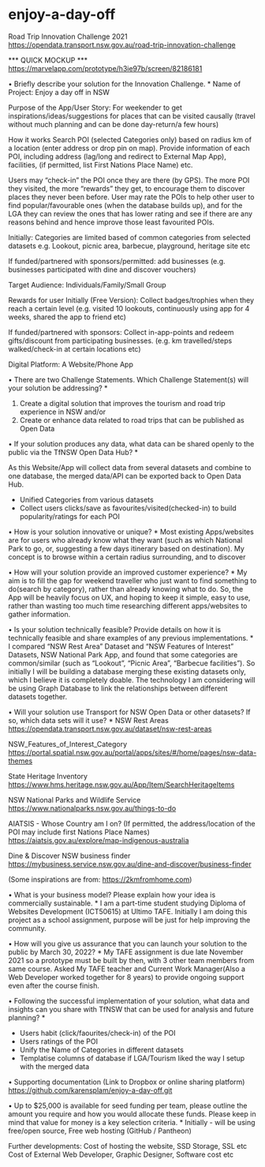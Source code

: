 # enjoy-a-day-off
Road Trip Innovation Challenge 2021
https://opendata.transport.nsw.gov.au/road-trip-innovation-challenge

*** QUICK MOCKUP ***
https://marvelapp.com/prototype/h3ie97b/screen/82186181


•	Briefly describe your solution for the Innovation Challenge. *
Name of Project:
Enjoy a day off in NSW

Purpose of the App/User Story: 
For weekender to get inspirations/ideas/suggestions for places that can be visited causally (travel without much planning and can be done day-return/a few hours)

How it works
Search POI (selected Categories only) based on radius km of a location (enter address or drop pin on map). Provide information of each POI, including address (lag/long and redirect to External Map App), facilities, (if permitted, list First Nations Place Name) etc.

Users may “check-in” the POI once they are there (by GPS). The more POI they visited, the more “rewards” they get, to encourage them to discover places they never been before. User may rate the POIs to help other user to find popular/favourable ones (when the database builds up), and for the LGA they can review the ones that has lower rating and see if there are any reasons behind and hence improve those least favourited POIs.

Initially: Categories are limited based of common categories from selected datasets
e.g. Lookout, picnic area, barbecue, playground, heritage site etc

If funded/partnered with sponsors/permitted: add businesses (e.g. businesses participated with dine and discover vouchers)

Target Audience: 
Individuals/Family/Small Group 

Rewards for user
Initially (Free Version): Collect badges/trophies when they reach a certain level (e.g. visited 10 lookouts, continuously using app for 4 weeks, shared the app to friend etc)

If funded/partnered with sponsors: Collect in-app-points and redeem gifts/discount from participating businesses.
(e.g. km travelled/steps walked/check-in at certain locations etc)

Digital Platform: 
A Website/Phone App 

•	There are two Challenge Statements. 
Which Challenge Statement(s) will your solution be addressing? *
1.	Create a digital solution that improves the tourism and road trip experience in NSW and/or 
2.	Create or enhance data related to road trips that can be published as Open Data

•	If your solution produces any data, what data can be shared openly to the public via the TfNSW Open Data Hub? *

As this Website/App will collect data from several datasets and combine to one database, the merged data/API can be exported back to Open Data Hub.
- Unified Categories from various datasets
- Collect users clicks/save as favourites/visited(checked-in) to build popularity/ratings for each POI

•	How is your solution innovative or unique? *
Most existing Apps/websites are for users who already know what they want (such as which National Park to go, or, suggesting a few days itinerary based on destination). My concept is to browse within a certain radius surrounding, and to discover 

•	How will your solution provide an improved customer experience? *
My aim is to fill the gap for weekend traveller who just want to find something to do(search by category), rather than already knowing what to do. So, the App will be heavily focus on UX, and hoping to keep it simple, easy to use, rather than wasting too much time researching different apps/websites to gather information.

•	Is your solution technically feasible? Provide details on how it is technically feasible and share examples of any previous implementations. *
I compared “NSW Rest Area” Dataset and “NSW Features of Interest” Datasets, NSW National Park App, and found that some categories are common/similar (such as “Lookout”, “Picnic Area”, “Barbecue facilities”). So initially I will be building a database merging these existing datasets only, which I believe it is completely doable. The technology I am considering will be using Graph Database to link the relationships between different datasets together.

•	Will your solution use Transport for NSW Open Data or other datasets? If so, which data sets will it use? *
NSW Rest Areas
https://opendata.transport.nsw.gov.au/dataset/nsw-rest-areas 

NSW_Features_of_Interest_Category
https://portal.spatial.nsw.gov.au/portal/apps/sites/#/home/pages/nsw-data-themes 

State Heritage Inventory
https://www.hms.heritage.nsw.gov.au/App/Item/SearchHeritageItems

NSW National Parks and Wildlife Service
https://www.nationalparks.nsw.gov.au/things-to-do 

AIATSIS - Whose Country am I on?
(If permitted, the address/location of the POI may include first Nations Place Names)
https://aiatsis.gov.au/explore/map-indigenous-australia 

Dine & Discover NSW business finder
https://mybusiness.service.nsw.gov.au/dine-and-discover/business-finder 

(Some inspirations are from: https://2kmfromhome.com)

•	What is your business model? Please explain how your idea is commercially sustainable. *
I am a part-time student studying Diploma of Websites Development (ICT50615) at Ultimo TAFE. Initially I am doing this project as a school assignment, purpose will be just for help improving the community.

•	How will you give us assurance that you can launch your solution to the public by March 30, 2022? *
My TAFE assignment is due late November 2021 so a prototype must be built by then, with 3 other team members from same course.
Asked My TAFE teacher and Current Work Manager(Also a Web Developer worked together for 8 years) to provide ongoing support even after the course finish. 

•	Following the successful implementation of your solution, what data and insights can you share with TfNSW that can be used for analysis and future planning? *
- Users habit (click/faourites/check-in) of the POI
- Users ratings of the POI
- Unify the Name of Categories in different datasets
- Templatise columns of database if LGA/Tourism liked the way I setup with the merged data 

•	Supporting documentation (Link to Dropbox or online sharing platform)
https://github.com/karensplam/enjoy-a-day-off.git

•	Up to $25,000 is available for seed funding per team, please outline the amount you require and how you would allocate these funds. Please keep in mind that value for money is a key selection criteria. *
Initially - will be using free/open source, Free web hosting (GitHub / Pantheon) 

Further developments: 
Cost of hosting the website, SSD Storage, SSL etc
Cost of External Web Developer, Graphic Designer, Software cost etc
